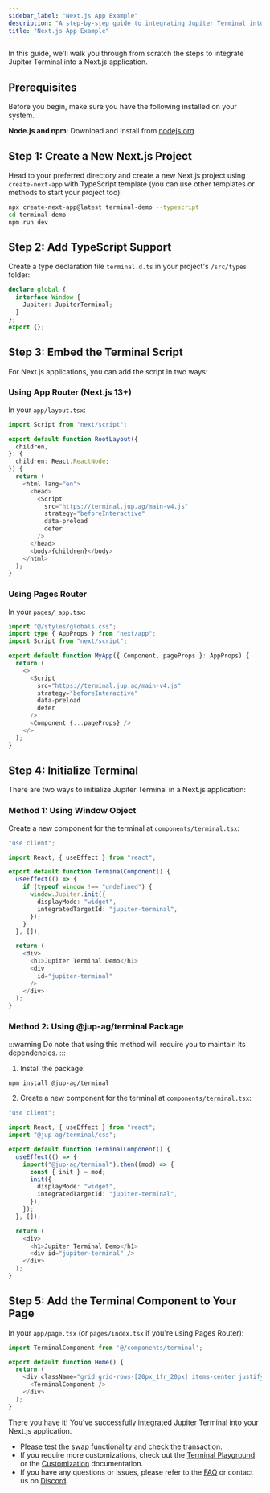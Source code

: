 ```yaml
---
sidebar_label: "Next.js App Example"
description: "A step-by-step guide to integrating Jupiter Terminal into a Next.js application."
title: "Next.js App Example"
---
```


<head>
    <title>Terminal Next.js App Example</title>
    <meta name="twitter:card" content="summary" />
</head>

In this guide, we'll walk you through from scratch the steps to integrate Jupiter Terminal into a Next.js application.

## Prerequisites

Before you begin, make sure you have the following installed on your system.

**Node.js and npm**: Download and install from [nodejs.org](https://nodejs.org)

## Step 1: Create a New Next.js Project

Head to your preferred directory and create a new Next.js project using `create-next-app` with TypeScript template (you can use other templates or methods to start your project too):

```bash
npx create-next-app@latest terminal-demo --typescript
cd terminal-demo
npm run dev
```

## Step 2: Add TypeScript Support

Create a type declaration file `terminal.d.ts` in your project's `/src/types` folder:

```typescript
declare global {
  interface Window {
    Jupiter: JupiterTerminal;
  }
};
export {};
```

## Step 3: Embed the Terminal Script

For Next.js applications, you can add the script in two ways:

### Using App Router (Next.js 13+)

In your `app/layout.tsx`:

```typescript
import Script from "next/script";

export default function RootLayout({
  children,
}: {
  children: React.ReactNode;
}) {
  return (
    <html lang="en">
      <head>
        <Script
          src="https://terminal.jup.ag/main-v4.js"
          strategy="beforeInteractive"
          data-preload
          defer
        />
      </head>
      <body>{children}</body>
    </html>
  );
}
```

### Using Pages Router

In your `pages/_app.tsx`:

```typescript
import "@/styles/globals.css";
import type { AppProps } from "next/app";
import Script from "next/script";

export default function MyApp({ Component, pageProps }: AppProps) {
  return (
    <>
      <Script
        src="https://terminal.jup.ag/main-v4.js"
        strategy="beforeInteractive"
        data-preload
        defer
      />
      <Component {...pageProps} />
    </>
  );
}
```

## Step 4: Initialize Terminal

There are two ways to initialize Jupiter Terminal in a Next.js application:

### Method 1: Using Window Object

Create a new component for the terminal at `components/terminal.tsx`:

```typescript
"use client";

import React, { useEffect } from "react";

export default function TerminalComponent() {
  useEffect(() => {
    if (typeof window !== "undefined") {
      window.Jupiter.init({
        displayMode: "widget",
        integratedTargetId: "jupiter-terminal",
      });
    }
  }, []);

  return (
    <div>
      <h1>Jupiter Terminal Demo</h1>
      <div
        id="jupiter-terminal"
      />
    </div>
  );
}
```

### Method 2: Using @jup-ag/terminal Package

:::warning
Do note that using this method will require you to maintain its dependencies.
:::


1. Install the package:

```bash
npm install @jup-ag/terminal
```

2. Create a new component for the terminal at `components/terminal.tsx`:

```typescript
"use client";

import React, { useEffect } from "react";
import "@jup-ag/terminal/css";

export default function TerminalComponent() {
  useEffect(() => {
    import("@jup-ag/terminal").then((mod) => {
      const { init } = mod;
      init({
        displayMode: "widget",
        integratedTargetId: "jupiter-terminal",
      });
    });
  }, []);

  return (
    <div>
      <h1>Jupiter Terminal Demo</h1>
      <div id="jupiter-terminal" />
    </div>
  );
}
```

## Step 5: Add the Terminal Component to Your Page

In your `app/page.tsx` (or `pages/index.tsx` if you're using Pages Router):

```typescript
import TerminalComponent from '@/components/terminal';

export default function Home() {
  return (
    <div className="grid grid-rows-[20px_1fr_20px] items-center justify-items-center min-h-screen p-8 pb-20 gap-16 sm:p-20 font-[family-name:var(--font-geist-sans)]">
      <TerminalComponent />
    </div>
  );
}
```

There you have it! You've successfully integrated Jupiter Terminal into your Next.js application.

- Please test the swap functionality and check the transaction.
- If you require more customizations, check out the [Terminal Playground](https://terminal.jup.ag/playground) or the [Customization](/docs/tool-kits/terminal/customization) documentation.
- If you have any questions or issues, please refer to the [FAQ](./faq.md) or contact us on [Discord](https://discord.gg/jup).
